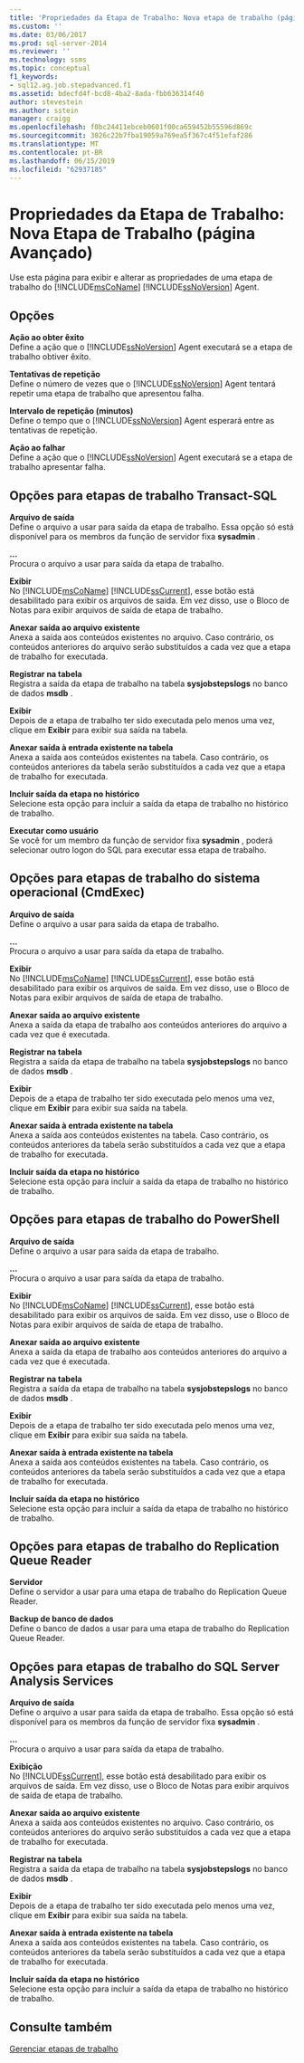 ```yaml
---
title: 'Propriedades da Etapa de Trabalho: Nova etapa de trabalho (página avançada) | Microsoft Docs'
ms.custom: ''
ms.date: 03/06/2017
ms.prod: sql-server-2014
ms.reviewer: ''
ms.technology: ssms
ms.topic: conceptual
f1_keywords:
- sql12.ag.job.stepadvanced.f1
ms.assetid: bdecfd4f-bcd8-4ba2-8ada-fbb636314f40
author: stevestein
ms.author: sstein
manager: craigg
ms.openlocfilehash: f0bc24411ebceb0601f00ca659452b55596d869c
ms.sourcegitcommit: 3026c22b7fba19059a769ea5f367c4f51efaf286
ms.translationtype: MT
ms.contentlocale: pt-BR
ms.lasthandoff: 06/15/2019
ms.locfileid: "62937185"
---
```

# <a name="job-step-properties-new-job-step-advanced-page"></a>Propriedades da Etapa de Trabalho: Nova Etapa de Trabalho (página Avançado)
  Use esta página para exibir e alterar as propriedades de uma etapa de trabalho do [!INCLUDE[msCoName](../../includes/msconame-md.md)] [!INCLUDE[ssNoVersion](../../includes/ssnoversion-md.md)] Agent.  
  
## <a name="options"></a>Opções  
 **Ação ao obter êxito**  
 Define a ação que o [!INCLUDE[ssNoVersion](../../includes/ssnoversion-md.md)] Agent executará se a etapa de trabalho obtiver êxito.  
  
 **Tentativas de repetição**  
 Define o número de vezes que o [!INCLUDE[ssNoVersion](../../includes/ssnoversion-md.md)] Agent tentará repetir uma etapa de trabalho que apresentou falha.  
  
 **Intervalo de repetição (minutos)**  
 Define o tempo que o [!INCLUDE[ssNoVersion](../../includes/ssnoversion-md.md)] Agent esperará entre as tentativas de repetição.  
  
 **Ação ao falhar**  
 Define a ação que o [!INCLUDE[ssNoVersion](../../includes/ssnoversion-md.md)] Agent executará se a etapa de trabalho apresentar falha.  
  
## <a name="options-for-transact-sql-job-steps"></a>Opções para etapas de trabalho Transact-SQL  
 **Arquivo de saída**  
 Define o arquivo a usar para saída da etapa de trabalho. Essa opção só está disponível para os membros da função de servidor fixa **sysadmin** .  
  
 **...**  
 Procura o arquivo a usar para saída da etapa de trabalho.  
  
 **Exibir**  
 No [!INCLUDE[msCoName](../../includes/msconame-md.md)] [!INCLUDE[ssCurrent](../../includes/sscurrent-md.md)], esse botão está desabilitado para exibir os arquivos de saída. Em vez disso, use o Bloco de Notas para exibir arquivos de saída de etapa de trabalho.  
  
 **Anexar saída ao arquivo existente**  
 Anexa a saída aos conteúdos existentes no arquivo. Caso contrário, os conteúdos anteriores do arquivo serão substituídos a cada vez que a etapa de trabalho for executada.  
  
 **Registrar na tabela**  
 Registra a saída da etapa de trabalho na tabela **sysjobstepslogs** no banco de dados **msdb** .  
  
 **Exibir**  
 Depois de a etapa de trabalho ter sido executada pelo menos uma vez, clique em **Exibir** para exibir sua saída na tabela.  
  
 **Anexar saída à entrada existente na tabela**  
 Anexa a saída aos conteúdos existentes na tabela. Caso contrário, os conteúdos anteriores da tabela serão substituídos a cada vez que a etapa de trabalho for executada.  
  
 **Incluir saída da etapa no histórico**  
 Selecione esta opção para incluir a saída da etapa de trabalho no histórico de trabalho.  
  
 **Executar como usuário**  
 Se você for um membro da função de servidor fixa **sysadmin** , poderá selecionar outro logon do SQL para executar essa etapa de trabalho.  
  
## <a name="options-for-operating-system-cmdexec-job-steps"></a>Opções para etapas de trabalho do sistema operacional (CmdExec)  
 **Arquivo de saída**  
 Define o arquivo a usar para saída da etapa de trabalho.  
  
 **...**  
 Procura o arquivo a usar para saída da etapa de trabalho.  
  
 **Exibir**  
 No [!INCLUDE[msCoName](../../includes/msconame-md.md)] [!INCLUDE[ssCurrent](../../includes/sscurrent-md.md)], esse botão está desabilitado para exibir os arquivos de saída. Em vez disso, use o Bloco de Notas para exibir arquivos de saída de etapa de trabalho.  
  
 **Anexar saída ao arquivo existente**  
 Anexa a saída da etapa de trabalho aos conteúdos anteriores do arquivo a cada vez que é executada.  
  
 **Registrar na tabela**  
 Registra a saída da etapa de trabalho na tabela **sysjobstepslogs** no banco de dados **msdb** .  
  
 **Exibir**  
 Depois de a etapa de trabalho ter sido executada pelo menos uma vez, clique em **Exibir** para exibir sua saída na tabela.  
  
 **Anexar saída à entrada existente na tabela**  
 Anexa a saída aos conteúdos existentes na tabela. Caso contrário, os conteúdos anteriores da tabela serão substituídos a cada vez que a etapa de trabalho for executada.  
  
 **Incluir saída da etapa no histórico**  
 Selecione esta opção para incluir a saída da etapa de trabalho no histórico de trabalho.  
  
## <a name="options-for-powershell-job-steps"></a>Opções para etapas de trabalho do PowerShell  
 **Arquivo de saída**  
 Define o arquivo a usar para saída da etapa de trabalho.  
  
 **...**  
 Procura o arquivo a usar para saída da etapa de trabalho.  
  
 **Exibir**  
 No [!INCLUDE[msCoName](../../includes/msconame-md.md)] [!INCLUDE[ssCurrent](../../includes/sscurrent-md.md)], esse botão está desabilitado para exibir os arquivos de saída. Em vez disso, use o Bloco de Notas para exibir arquivos de saída de etapa de trabalho.  
  
 **Anexar saída ao arquivo existente**  
 Anexa a saída da etapa de trabalho aos conteúdos anteriores do arquivo a cada vez que é executada.  
  
 **Registrar na tabela**  
 Registra a saída da etapa de trabalho na tabela **sysjobstepslogs** no banco de dados **msdb** .  
  
 **Exibir**  
 Depois de a etapa de trabalho ter sido executada pelo menos uma vez, clique em **Exibir** para exibir sua saída na tabela.  
  
 **Anexar saída à entrada existente na tabela**  
 Anexa a saída aos conteúdos existentes na tabela. Caso contrário, os conteúdos anteriores da tabela serão substituídos a cada vez que a etapa de trabalho for executada.  
  
 **Incluir saída da etapa no histórico**  
 Selecione esta opção para incluir a saída da etapa de trabalho no histórico de trabalho.  
  
## <a name="options-for-replication-queue-reader-job-steps"></a>Opções para etapas de trabalho do Replication Queue Reader  
 **Servidor**  
 Define o servidor a usar para uma etapa de trabalho do Replication Queue Reader.  
  
 **Backup de banco de dados**  
 Define o banco de dados a usar para uma etapa de trabalho do Replication Queue Reader.  
  
## <a name="options-for-sql-server-analysis-services-job-steps"></a>Opções para etapas de trabalho do SQL Server Analysis Services  
 **Arquivo de saída**  
 Define o arquivo a usar para saída da etapa de trabalho. Essa opção só está disponível para os membros da função de servidor fixa **sysadmin** .  
  
 **...**  
 Procura o arquivo a usar para saída da etapa de trabalho.  
  
 **Exibição**  
 No [!INCLUDE[ssCurrent](../../includes/sscurrent-md.md)], esse botão está desabilitado para exibir os arquivos de saída. Em vez disso, use o Bloco de Notas para exibir arquivos de saída de etapa de trabalho.  
  
 **Anexar saída ao arquivo existente**  
 Anexa a saída aos conteúdos existentes no arquivo. Caso contrário, os conteúdos anteriores do arquivo serão substituídos a cada vez que a etapa de trabalho for executada.  
  
 **Registrar na tabela**  
 Registra a saída da etapa de trabalho na tabela **sysjobstepslogs** no banco de dados **msdb** .  
  
 **Exibir**  
 Depois de a etapa de trabalho ter sido executada pelo menos uma vez, clique em **Exibir** para exibir sua saída na tabela.  
  
 **Anexar saída à entrada existente na tabela**  
 Anexa a saída aos conteúdos existentes na tabela. Caso contrário, os conteúdos anteriores da tabela serão substituídos a cada vez que a etapa de trabalho for executada.  
  
 **Incluir saída da etapa no histórico**  
 Selecione esta opção para incluir a saída da etapa de trabalho no histórico de trabalho.  
  
## <a name="see-also"></a>Consulte também  
 [Gerenciar etapas de trabalho](manage-job-steps.md)  
  
  
